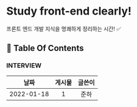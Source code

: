 # Study front-end clearly!

프론트 엔드 개발 지식을 명쾌하게 정리하는 시간! ✅

## 📁 Table Of Contents

### INTERVIEW

|    날짜    | 게시물 | 글쓴이 |
| :--------: | :----: | :----: |
| 2022-01-18 |   1    |  준하  |
